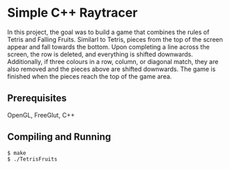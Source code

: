 # Simple C++ Raytracer

In this project, the goal was to build a game that combines the rules of Tetris and Falling Fruits. Similarl to Tetris, pieces from the top of the screen appear and fall towards the bottom. Upon completing a line across the screen, the row is deleted, and everything is shifted downwards. Additionally, if three colours in a row, column, or diagonal match, they are also removed and the pieces above are shifted downwards. The game is finished when the pieces reach the top of the game area.

## Prerequisites

OpenGL, FreeGlut, C++

## Compiling and Running

```
$ make  
$ ./TetrisFruits
```